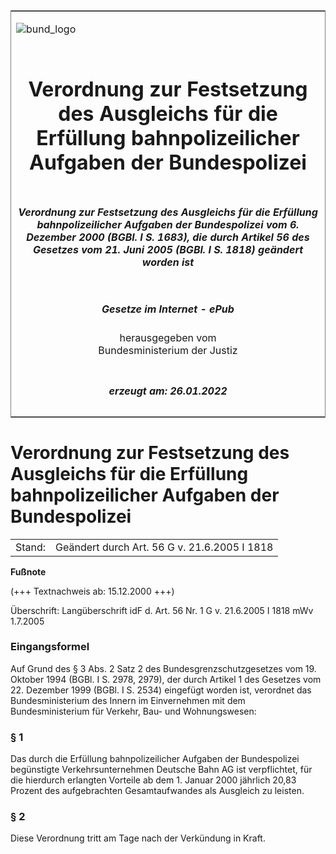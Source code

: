 <span id="DECKBLATT.html"></span>

<table border="0" frame="border" width="100%">

<tr valign="top">

<td align="left">

![bund\_logo](BfJ_2021_Web_de_de.gif)

</td>

<td align="right">

 

</td>

</tr>

<tr align="center" valign="middle">

<td colspan="2">

# Verordnung zur Festsetzung des Ausgleichs für die Erfüllung bahnpolizeilicher Aufgaben der Bundespolizei

</td>

</tr>

<tr align="center" valign="middle">

<td colspan="2">

##### Verordnung zur Festsetzung des Ausgleichs für die Erfüllung bahnpolizeilicher Aufgaben der Bundespolizei vom 6. Dezember 2000 (BGBl. I S. 1683), die durch Artikel 56 des Gesetzes vom 21. Juni 2005 (BGBl. I S. 1818) geändert worden ist

</td>

</tr>

<tr align="center" valign="middle">

<td colspan="2">

  
  

##### Gesetze im Internet - ePub  
  
herausgegeben vom  
Bundesministerium der Justiz

</td>

</tr>

<tr align="center" valign="bottom">

<td colspan="2">

  
  

##### erzeugt am: 26.01.2022

</td>

</tr>

</table>

<span id="BJNR168300000.html"></span>

# Verordnung zur Festsetzung des Ausgleichs für die Erfüllung bahnpolizeilicher Aufgaben der Bundespolizei

<div>

<div class="jnhtml">

|        |                                              |
| ------ | -------------------------------------------- |
| Stand: | Geändert durch Art. 56 G v. 21.6.2005 I 1818 |

</div>

</div>

<div>

  
**Fußnote**

<div class="jnhtml">

<div>

<div class="jurAbsatz">

(+++ Textnachweis ab: 15.12.2000 +++)

</div>

<div class="jurAbsatz">

  
Überschrift: Langüberschrift idF d. Art. 56 Nr. 1 G v. 21.6.2005 I 1818
mWv 1.7.2005

</div>

</div>

</div>

</div>

<span id="BJNR168300000BJNE000100305.html"></span>

### Eingangsformel  

<div>

<div class="jnhtml">

<div>

<div class="jurAbsatz">

Auf Grund des § 3 Abs. 2 Satz 2 des Bundesgrenzschutzgesetzes vom 19.
Oktober 1994 (BGBl. I S. 2978, 2979), der durch Artikel 1 des Gesetzes
vom 22. Dezember 1999 (BGBl. I S. 2534) eingefügt worden ist, verordnet
das Bundesministerium des Innern im Einvernehmen mit dem
Bundesministerium für Verkehr, Bau- und Wohnungswesen:

</div>

</div>

</div>

</div>

<span id="BJNR168300000BJNE000201377.html"></span>

### § 1  

<div>

<div class="jnhtml">

<div>

<div class="jurAbsatz">

Das durch die Erfüllung bahnpolizeilicher Aufgaben der Bundespolizei
begünstigte Verkehrsunternehmen Deutsche Bahn AG ist verpflichtet, für
die hierdurch erlangten Vorteile ab dem 1. Januar 2000 jährlich 20,83
Prozent des aufgebrachten Gesamtaufwandes als Ausgleich zu leisten.

</div>

</div>

</div>

</div>

<span id="BJNR168300000BJNE000300305.html"></span>

### § 2  

<div>

<div class="jnhtml">

<div>

<div class="jurAbsatz">

Diese Verordnung tritt am Tage nach der Verkündung in Kraft.

</div>

</div>

</div>

</div>

